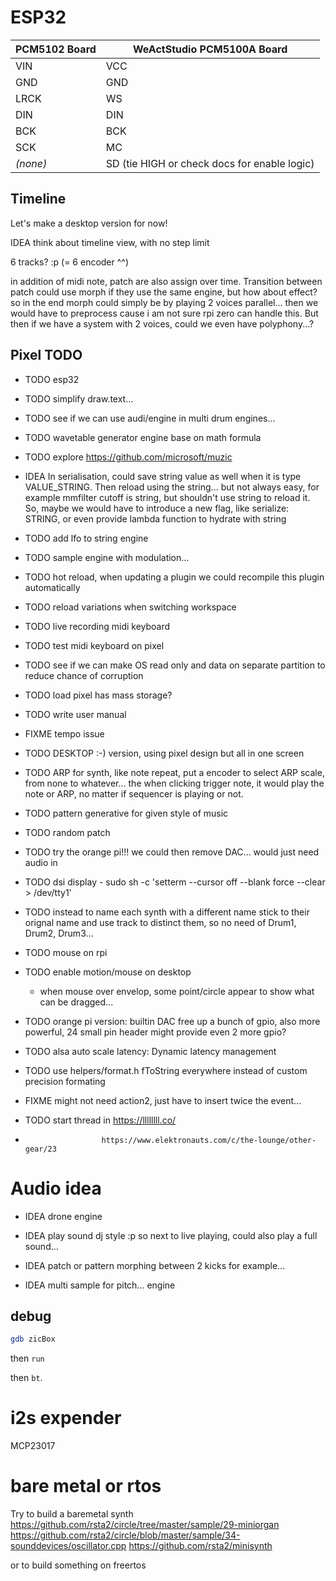 # ESP32

| PCM5102 Board | WeActStudio PCM5100A Board                   |
| ------------- | -------------------------------------------- |
| VIN           | VCC                                          |
| GND           | GND                                          |
| LRCK          | WS                                           |
| DIN           | DIN                                          |
| BCK           | BCK                                          |
| SCK           | MC                                           |
| *(none)*      | SD (tie HIGH or check docs for enable logic) |

## Timeline

Let's make a desktop version for now!

IDEA think about timeline view, with no step limit

6 tracks? :p (= 6 encoder ^^)

in addition of midi note, patch are also assign over time. Transition between patch could use morph if they use the same engine, but how about effect? so in the end morph could simply be by playing 2 voices parallel... then we would have to preprocess cause i am not sure rpi zero can handle this.
But then if we have a system with 2 voices, could we even have polyphony...?

## Pixel TODO

- TODO esp32

- TODO simplify draw.text...

- TODO see if we can use audi/engine in multi drum engines...

- TODO wavetable generator engine base on math formula

- TODO explore https://github.com/microsoft/muzic

- IDEA In serialisation, could save string value as well when it is type VALUE_STRING. Then reload using the string... but not always easy, for example mmfilter cutoff is string, but shouldn't use string to reload it. So, maybe we would have to introduce a new flag, like serialize: STRING, or even provide lambda function to hydrate with string

- TODO add lfo to string engine

- TODO sample engine with modulation...

- TODO hot reload, when updating a plugin we could recompile this plugin automatically

- TODO reload variations when switching workspace

- TODO live recording midi keyboard
- TODO test midi keyboard on pixel

- TODO see if we can make OS read only and data on separate partition to reduce chance of corruption

- TODO load pixel has mass storage?

- TODO write user manual

- FIXME tempo issue

- TODO DESKTOP :-) version, using pixel design but all in one screen

- TODO ARP for synth, like note repeat, put a encoder to select ARP scale, from none to whatever... the when clicking trigger note, it would play the note or ARP, no matter if sequencer is playing or not.

- TODO pattern generative for given style of music
- TODO random patch

- TODO try the orange pi!!! we could then remove DAC... would just need audio in

- TODO dsi display
      - sudo sh -c 'setterm --cursor off --blank force --clear > /dev/tty1'

- TODO instead to name each synth with a different name stick to their orignal name and use track to distinct them, so no need of Drum1, Drum2, Drum3...

- TODO mouse on rpi
- TODO enable motion/mouse on desktop
  - when mouse over envelop, some point/circle appear to show what can be dragged...

- TODO orange pi version: builtin DAC free up a bunch of gpio, also more powerful, 24 small pin header might provide even 2 more gpio?

- TODO alsa auto scale latency: Dynamic latency management

- TODO use helpers/format.h fToString everywhere instead of custom precision formating

- FIXME might not need action2, just have to insert twice the event...

- TODO start thread in https://llllllll.co/
-                      https://www.elektronauts.com/c/the-lounge/other-gear/23

# Audio idea

- IDEA drone engine

- IDEA play sound dj style :p so next to live playing, could also play a full sound...

- IDEA patch or pattern morphing between 2 kicks for example...

- IDEA multi sample for pitch... engine

## debug

```sh
gdb zicBox
```

then `run`


then `bt`.

# i2s expender

MCP23017

# bare metal or rtos

Try to build a baremetal synth https://github.com/rsta2/circle/tree/master/sample/29-miniorgan
                               https://github.com/rsta2/circle/blob/master/sample/34-sounddevices/oscillator.cpp
                               https://github.com/rsta2/minisynth

or to build something on freertos